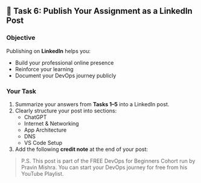 ## 🔗 Task 6: Publish Your Assignment as a LinkedIn Post

### Objective
Publishing on **LinkedIn** helps you:  
- Build your professional online presence  
- Reinforce your learning  
- Document your DevOps journey publicly  

### Your Task
1. Summarize your answers from **Tasks 1–5** into a LinkedIn post.  
2. Clearly structure your post into sections:  
   - ChatGPT  
   - Internet & Networking  
   - App Architecture  
   - DNS  
   - VS Code Setup  
3. Add the following **credit note** at the end of your post:  

> P.S. This post is part of the FREE DevOps for Beginners Cohort run by Pravin Mishra. You can start your DevOps journey for free from his YouTube Playlist.
